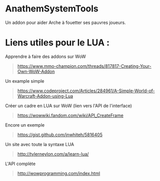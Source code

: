 # AnathemSystemTools
Un addon pour aider Arche à fouetter ses pauvres joueurs.


# Liens utiles pour le LUA :

Apprendre à faire des addons sur WoW
> https://www.mmo-champion.com/threads/817817-Creating-Your-Own-WoW-Addon

Un example simple
> https://www.codeproject.com/Articles/284961/A-Simple-World-of-Warcraft-Addon-using-Lua

Créer un cadre en LUA sur WoW (lien vers l'API de l'interface)
> https://wowwiki.fandom.com/wiki/API_CreateFrame

Encore un exemple
> https://gist.github.com/jnwhiteh/5816405

Un site avec toute la syntaxe LUA
> http://tylerneylon.com/a/learn-lua/

L'API complète
> http://wowprogramming.com/index.html